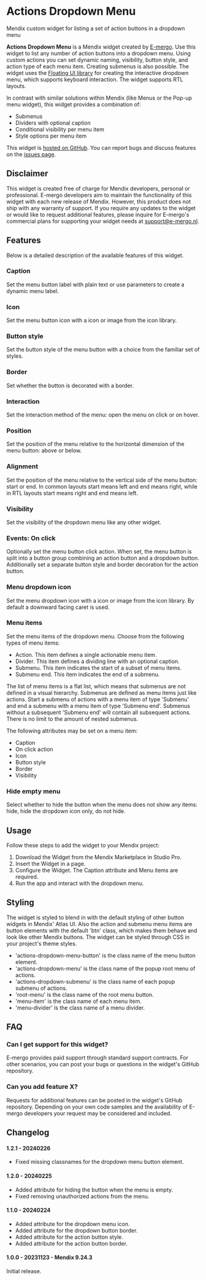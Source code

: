 # Actions Dropdown Menu

Mendix custom widget for listing a set of action buttons in a dropdown menu

**Actions Dropdown Menu** is a Mendix widget created by [E-mergo](https://www.e-mergo.nl). Use this widget to list any number of action buttons into a dropdown menu. Using custom actions you can set dynamic naming, visibility, button style, and action type of each menu item. Creating submenus is also possible. The widget uses the [Floating UI library](https://floating-ui.com/) for creating the interactive dropdown menu, which supports keyboard interaction. The widget supports RTL layouts.

In contrast with similar solutions within Mendix (like Menus or the Pop-up menu widget), this widget provides a combination of:

-   Submenus
-   Dividers with optional caption
-   Conditional visibility per menu item
-   Style options per menu item

This widget is [hosted on GitHub](https://github.com/e-mergo/mx-emergo-actions-dropdown-menu). You can report bugs and discuss features on the [issues page](https://github.com/e-mergo/mx-emergo-actions-dropdown-menu/issues).

## Disclaimer

This widget is created free of charge for Mendix developers, personal or professional. E-mergo developers aim to maintain the functionality of this widget with each new release of Mendix. However, this product does not ship with any warranty of support. If you require any updates to the widget or would like to request additional features, please inquire for E-mergo's commercial plans for supporting your widget needs at support@e-mergo.nl.

## Features

Below is a detailed description of the available features of this widget.

### Caption

Set the menu button label with plain text or use parameters to create a dynamic menu label.

### Icon

Set the menu button icon with a icon or image from the icon library.

### Button style

Set the button style of the menu button with a choice from the familiar set of styles.

### Border

Set whether the button is decorated with a border.

### Interaction

Set the interaction method of the menu: open the menu on click or on hover.

### Position

Set the position of the menu relative to the horizontal dimension of the menu button: above or below.

### Alignment

Set the position of the menu relative to the vertical side of the menu button: start or end. In common layouts start means left and end means right, while in RTL layouts start means right and end means left.

### Visibility

Set the visibility of the dropdown menu like any other widget.

### Events: On click

Optionally set the menu button click action. When set, the menu button is split into a button group combining an action button and a dropdown button. Additionally set a separate button style and border decoration for the action button.

### Menu dropdown icon

Set the menu dropdown icon with a icon or image from the icon library. By default a downward facing caret is used.

### Menu items

Set the menu items of the dropdown menu. Choose from the following types of menu items:

-   Action. This item defines a single actionable menu item.
-   Divider. This item defines a dividing line with an optional caption.
-   Submenu. This item indicates the start of a subset of menu items.
-   Submenu end. This item indicates the end of a submenu.

The list of menu items is a flat list, which means that submenus are not defined in a visual hierarchy. Submenus are defined as menu items just like actions. Start a submenu of actions with a menu item of type 'Submenu' and end a submenu with a menu item of type 'Submenu end'. Submenus without a subsequent 'Submenu end' will contain all subsequent actions. There is no limit to the amount of nested submenus.

The following attributes may be set on a menu item:

-   Caption
-   On click action
-   Icon
-   Button style
-   Border
-   Visibility

### Hide empty menu

Select whether to hide the button when the menu does not show any items: hide, hide the dropdown icon only, do not hide.

## Usage

Follow these steps to add the widget to your Mendix project:

1. Download the Widget from the Mendix Marketplace in Studio Pro.
2. Insert the Widget in a page.
3. Configure the Widget. The Caption attribute and Menu items are required.
4. Run the app and interact with the dropdown menu.

## Styling

The widget is styled to blend in with the default styling of other button widgets in Mendix' Atlas UI. Also the action and submenu menu items are button elements with the default 'btn' class, which makes them behave and look like other Mendix buttons. The widget can be styled through CSS in your project's theme styles.

-   'actions-dropdown-menu-button' is the class name of the menu button element.
-   'actions-dropdown-menu' is the class name of the popup root menu of actions.
-   'actions-dropdown-submenu' is the class name of each popup submenu of actions.
-   'root-menu' is the class name of the root menu button.
-   'menu-item' is the class name of each menu item.
-   'menu-divider' is the class name of a menu divider.

## FAQ

### Can I get support for this widget?

E-mergo provides paid support through standard support contracts. For other scenarios, you can post your bugs or questions in the widget's GitHub repository.

### Can you add feature X?

Requests for additional features can be posted in the widget's GitHub repository. Depending on your own code samples and the availability of E-mergo developers your request may be considered and included.

## Changelog

#### 1.2.1 - 20240226

-   Fixed missing classnames for the dropdown menu button element.

#### 1.2.0 - 20240225

-   Added attribute for hiding the button when the menu is empty.
-   Fixed removing unauthorized actions from the menu.

#### 1.1.0 - 20240224

-   Added attribute for the dropdown menu icon.
-   Added attribute for the dropdown button border.
-   Added attribute for the action button style.
-   Added attribute for the action button border.

#### 1.0.0 - 20231123 - Mendix 9.24.3

Initial release.
